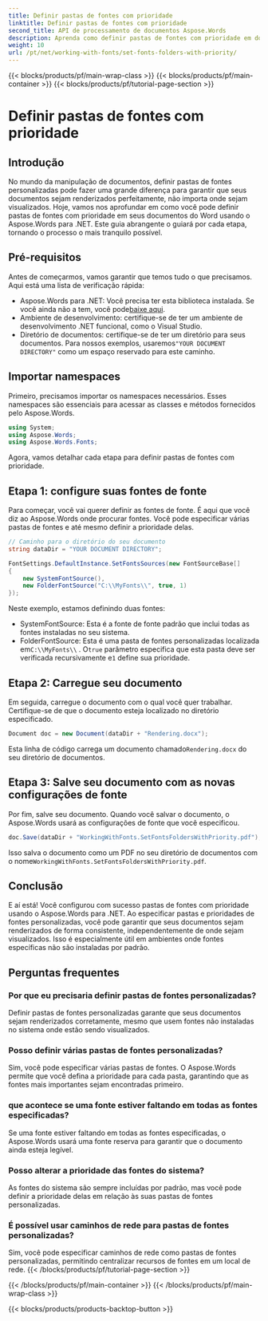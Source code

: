 ```yaml
---
title: Definir pastas de fontes com prioridade
linktitle: Definir pastas de fontes com prioridade
second_title: API de processamento de documentos Aspose.Words
description: Aprenda como definir pastas de fontes com prioridade em documentos do Word usando o Aspose.Words para .NET. Nosso guia garante que seus documentos sejam renderizados perfeitamente todas as vezes.
weight: 10
url: /pt/net/working-with-fonts/set-fonts-folders-with-priority/
---
```


{{< blocks/products/pf/main-wrap-class >}}
{{< blocks/products/pf/main-container >}}
{{< blocks/products/pf/tutorial-page-section >}}

# Definir pastas de fontes com prioridade

## Introdução

No mundo da manipulação de documentos, definir pastas de fontes personalizadas pode fazer uma grande diferença para garantir que seus documentos sejam renderizados perfeitamente, não importa onde sejam visualizados. Hoje, vamos nos aprofundar em como você pode definir pastas de fontes com prioridade em seus documentos do Word usando o Aspose.Words para .NET. Este guia abrangente o guiará por cada etapa, tornando o processo o mais tranquilo possível.

## Pré-requisitos

Antes de começarmos, vamos garantir que temos tudo o que precisamos. Aqui está uma lista de verificação rápida:

-  Aspose.Words para .NET: Você precisa ter esta biblioteca instalada. Se você ainda não a tem, você pode[baixe aqui](https://releases.aspose.com/words/net/).
- Ambiente de desenvolvimento: certifique-se de ter um ambiente de desenvolvimento .NET funcional, como o Visual Studio.
-  Diretório de documentos: certifique-se de ter um diretório para seus documentos. Para nossos exemplos, usaremos`"YOUR DOCUMENT DIRECTORY"` como um espaço reservado para este caminho.

## Importar namespaces

Primeiro, precisamos importar os namespaces necessários. Esses namespaces são essenciais para acessar as classes e métodos fornecidos pelo Aspose.Words.

```csharp
using System;
using Aspose.Words;
using Aspose.Words.Fonts;
```

Agora, vamos detalhar cada etapa para definir pastas de fontes com prioridade.

## Etapa 1: configure suas fontes de fonte

Para começar, você vai querer definir as fontes de fonte. É aqui que você diz ao Aspose.Words onde procurar fontes. Você pode especificar várias pastas de fontes e até mesmo definir a prioridade delas.

```csharp
// Caminho para o diretório do seu documento
string dataDir = "YOUR DOCUMENT DIRECTORY";

FontSettings.DefaultInstance.SetFontsSources(new FontSourceBase[]
{
    new SystemFontSource(), 
    new FolderFontSource("C:\\MyFonts\\", true, 1)
});
```

Neste exemplo, estamos definindo duas fontes:
- SystemFontSource: Esta é a fonte de fonte padrão que inclui todas as fontes instaladas no seu sistema.
-  FolderFontSource: Esta é uma pasta de fontes personalizadas localizada em`C:\\MyFonts\\` . O`true` parâmetro especifica que esta pasta deve ser verificada recursivamente e`1` define sua prioridade.

## Etapa 2: Carregue seu documento

Em seguida, carregue o documento com o qual você quer trabalhar. Certifique-se de que o documento esteja localizado no diretório especificado.

```csharp
Document doc = new Document(dataDir + "Rendering.docx");
```

 Esta linha de código carrega um documento chamado`Rendering.docx` do seu diretório de documentos.

## Etapa 3: Salve seu documento com as novas configurações de fonte

Por fim, salve seu documento. Quando você salvar o documento, o Aspose.Words usará as configurações de fonte que você especificou.

```csharp
doc.Save(dataDir + "WorkingWithFonts.SetFontsFoldersWithPriority.pdf");
```

 Isso salva o documento como um PDF no seu diretório de documentos com o nome`WorkingWithFonts.SetFontsFoldersWithPriority.pdf`.

## Conclusão

E aí está! Você configurou com sucesso pastas de fontes com prioridade usando o Aspose.Words para .NET. Ao especificar pastas e prioridades de fontes personalizadas, você pode garantir que seus documentos sejam renderizados de forma consistente, independentemente de onde sejam visualizados. Isso é especialmente útil em ambientes onde fontes específicas não são instaladas por padrão.

## Perguntas frequentes

### Por que eu precisaria definir pastas de fontes personalizadas?
Definir pastas de fontes personalizadas garante que seus documentos sejam renderizados corretamente, mesmo que usem fontes não instaladas no sistema onde estão sendo visualizados.

### Posso definir várias pastas de fontes personalizadas?
Sim, você pode especificar várias pastas de fontes. O Aspose.Words permite que você defina a prioridade para cada pasta, garantindo que as fontes mais importantes sejam encontradas primeiro.

### que acontece se uma fonte estiver faltando em todas as fontes especificadas?
Se uma fonte estiver faltando em todas as fontes especificadas, o Aspose.Words usará uma fonte reserva para garantir que o documento ainda esteja legível.

### Posso alterar a prioridade das fontes do sistema?
As fontes do sistema são sempre incluídas por padrão, mas você pode definir a prioridade delas em relação às suas pastas de fontes personalizadas.

### É possível usar caminhos de rede para pastas de fontes personalizadas?
Sim, você pode especificar caminhos de rede como pastas de fontes personalizadas, permitindo centralizar recursos de fontes em um local de rede.
{{< /blocks/products/pf/tutorial-page-section >}}

{{< /blocks/products/pf/main-container >}}
{{< /blocks/products/pf/main-wrap-class >}}

{{< blocks/products/products-backtop-button >}}
